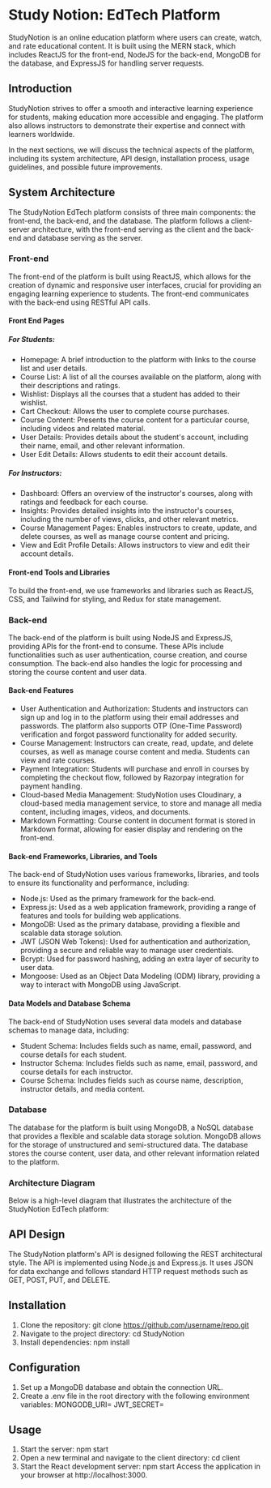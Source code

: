 # Study Notion: EdTech Platform
StudyNotion is an online education platform where users can create, watch, and rate educational content. It is built using the MERN stack, which includes ReactJS for the front-end, NodeJS for the back-end, MongoDB for the database, and ExpressJS for handling server requests.


## Introduction
StudyNotion strives to offer a smooth and interactive learning experience for students, making education more accessible and engaging. The platform also allows instructors to demonstrate their expertise and connect with learners worldwide.

In the next sections, we will discuss the technical aspects of the platform, including its system architecture, API design, installation process, usage guidelines, and possible future improvements.


## System Architecture
The StudyNotion EdTech platform consists of three main components: the front-end, the back-end, and the database. The platform follows a client-server architecture, with the front-end serving as the client and the back-end and database serving as the server.

### Front-end
The front-end of the platform is built using ReactJS, which allows for the creation of dynamic and responsive user interfaces, crucial for providing an engaging learning experience to students. The front-end communicates with the back-end using RESTful API calls.

#### Front End Pages

##### For Students:
* Homepage: A brief introduction to the platform with links to the course list and user details.
* Course List: A list of all the courses available on the platform, along with their descriptions and ratings.
* Wishlist: Displays all the courses that a student has added to their wishlist.
* Cart Checkout: Allows the user to complete course purchases.
* Course Content: Presents the course content for a particular course, including videos and related material.
* User Details: Provides details about the student's account, including their name, email, and other relevant information.
* User Edit Details: Allows students to edit their account details.

##### For Instructors:
* Dashboard: Offers an overview of the instructor's courses, along with ratings and feedback for each course.
* Insights: Provides detailed insights into the instructor's courses, including the number of views, clicks, and other relevant metrics.
* Course Management Pages: Enables instructors to create, update, and delete courses, as well as manage course content and pricing.
* View and Edit Profile Details: Allows instructors to view and edit their account details.

#### Front-end Tools and Libraries
To build the front-end, we use frameworks and libraries such as ReactJS, CSS, and Tailwind for styling, and Redux for state management.

### Back-end
The back-end of the platform is built using NodeJS and ExpressJS, providing APIs for the front-end to consume. These APIs include functionalities such as user authentication, course creation, and course consumption. The back-end also handles the logic for processing and storing the course content and user data.

#### Back-end Features
* User Authentication and Authorization: Students and instructors can sign up and log in to the platform using their email addresses and passwords. The platform also supports OTP (One-Time Password) verification and forgot password functionality for added security.
* Course Management: Instructors can create, read, update, and delete courses, as well as manage course content and media. Students can view and rate courses.
* Payment Integration: Students will purchase and enroll in courses by completing the checkout flow, followed by Razorpay integration for payment handling.
* Cloud-based Media Management: StudyNotion uses Cloudinary, a cloud-based media management service, to store and manage all media content, including images, videos, and documents.
* Markdown Formatting: Course content in document format is stored in Markdown format, allowing for easier display and rendering on the front-end.

#### Back-end Frameworks, Libraries, and Tools
The back-end of StudyNotion uses various frameworks, libraries, and tools to ensure its functionality and performance, including:
* Node.js: Used as the primary framework for the back-end.
* Express.js: Used as a web application framework, providing a range of features and tools for building web applications.
* MongoDB: Used as the primary database, providing a flexible and scalable data storage solution.
* JWT (JSON Web Tokens): Used for authentication and authorization, providing a secure and reliable way to manage user credentials.
* Bcrypt: Used for password hashing, adding an extra layer of security to user data.
* Mongoose: Used as an Object Data Modeling (ODM) library, providing a way to interact with MongoDB using JavaScript.

#### Data Models and Database Schema
The back-end of StudyNotion uses several data models and database schemas to manage data, including:
* Student Schema: Includes fields such as name, email, password, and course details for each student.
* Instructor Schema: Includes fields such as name, email, password, and course details for each instructor.
* Course Schema: Includes fields such as course name, description, instructor details, and media content.

### Database
The database for the platform is built using MongoDB, a NoSQL database that provides a flexible and scalable data storage solution. MongoDB allows for the storage of unstructured and semi-structured data. The database stores the course content, user data, and other relevant information related to the platform.

### Architecture Diagram
Below is a high-level diagram that illustrates the architecture of the StudyNotion EdTech platform:


## API Design
The StudyNotion platform's API is designed following the REST architectural style. The API is implemented using Node.js and Express.js. It uses JSON for data exchange and follows standard HTTP request methods such as GET, POST, PUT, and DELETE.

## Installation
1. Clone the repository: git clone https://github.com/username/repo.git
2. Navigate to the project directory: cd StudyNotion
3. Install dependencies: npm install

## Configuration
1. Set up a MongoDB database and obtain the connection URL.
2. Create a .env file in the root directory with the following environment variables:
   MONGODB_URI=<your-mongodb-connection-url>
   JWT_SECRET=<your-jwt-secret-key>

## Usage
1. Start the server: npm start
2. Open a new terminal and navigate to the client directory: cd client
3. Start the React development server: npm start
Access the application in your browser at http://localhost:3000.
